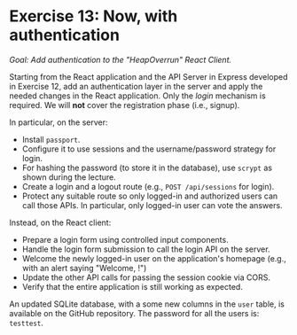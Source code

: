 # Exercise 13: Now, with authentication

_Goal: Add authentication to the "HeapOverrun" React Client._

Starting from the React application and the API Server in Express developed in Exercise 12, add an authentication layer in the server and apply the needed changes in the React application. Only the _login_ mechanism is required. We will **not** cover the registration phase (i.e., signup).

In particular, on the server:
- Install `passport`.
- Configure it to use sessions and the username/password strategy for login.
- For hashing the password (to store it in the database), use `scrypt` as shown during the lecture.
- Create a login and a logout route (e.g., `POST /api/sessions` for login).
- Protect any suitable route so only logged-in and authorized users can call those APIs. In particular, only logged-in user can vote the answers.

Instead, on the React client:
- Prepare a login form using controlled input components.
- Handle the login form submission to call the login API on the server.
- Welcome the newly logged-in user on the application's homepage (e.g., with an alert saying "Welcome, <name>!")
- Update the other API calls for passing the session cookie via CORS.
- Verify that the entire application is still working as expected.

An updated SQLite database, with a some new columns in the `user` table, is available on the GitHub repository. The password for all the users is: `testtest`.